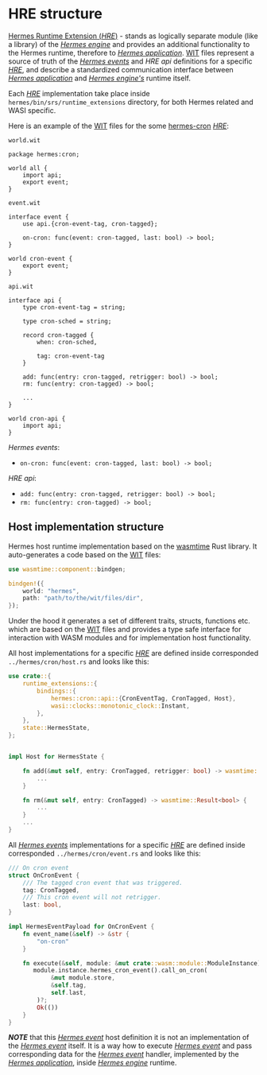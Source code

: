 # HRE structure

[Hermes Runtime Extension (*HRE*)][*HRE*] - stands as logically separate module (like a library) of the [*Hermes engine*]
and provides an additional functionality to the Hermes runtime, therefore to [*Hermes application*].
[WIT] files represent a source of truth of the [*Hermes events*] and *HRE api* definitions for a specific [*HRE*],
and describe a standardized communication interface between [*Hermes application*]
and [*Hermes engine's*][*Hermes engine*] runtime itself.

Each [*HRE*] implementation take place inside `hermes/bin/srs/runtime_extensions` directory,
for both Hermes related and WASI specific.

Here is an example of the [WIT] files for the some [hermes-cron] [*HRE*]:

`world.wit`

```wit
package hermes:cron;

world all {
    import api;
    export event;
}
```

`event.wit`

```wit
interface event {
    use api.{cron-event-tag, cron-tagged};

    on-cron: func(event: cron-tagged, last: bool) -> bool;
}

world cron-event {
    export event;
}
```

`api.wit`

```wit
interface api {    
    type cron-event-tag = string;

    type cron-sched = string;

    record cron-tagged {
        when: cron-sched,

        tag: cron-event-tag
    }

    add: func(entry: cron-tagged, retrigger: bool) -> bool;
    rm: func(entry: cron-tagged) -> bool;
    
    ...
}

world cron-api {
    import api;
}
```

*Hermes events*:

* `on-cron: func(event: cron-tagged, last: bool) -> bool;`
  
*HRE api*:

* `add: func(entry: cron-tagged, retrigger: bool) -> bool;`
* `rm: func(entry: cron-tagged) -> bool;`

## Host implementation structure

Hermes host runtime implementation based on the [wasmtime] Rust library.
It auto-generates a code based on the [WIT] files:

```Rust
use wasmtime::component::bindgen;

bindgen!({
    world: "hermes",
    path: "path/to/the/wit/files/dir",
});
```

Under the hood it generates a set of different traits, structs, functions etc.
which are based on the [WIT] files and provides a type safe interface for interaction
with WASM modules and for implementation host functionality.

All host implementations for a specific [*HRE*]
are defined inside corresponded `../hermes/cron/host.rs` and looks like this:

```Rust
use crate::{
    runtime_extensions::{
        bindings::{
            hermes::cron::api::{CronEventTag, CronTagged, Host},
            wasi::clocks::monotonic_clock::Instant,
        },
    },
    state::HermesState,
};


impl Host for HermesState {

    fn add(&mut self, entry: CronTagged, retrigger: bool) -> wasmtime::Result<bool> {
        ...
    }

    fn rm(&mut self, entry: CronTagged) -> wasmtime::Result<bool> {
        ...
    }
    ...
}
```

All [*Hermes events*] implementations for a specific [*HRE*]
are defined inside corresponded `../hermes/cron/event.rs` and looks like this:

```Rust
/// On cron event
struct OnCronEvent {
    /// The tagged cron event that was triggered.
    tag: CronTagged,
    /// This cron event will not retrigger.
    last: bool,
}

impl HermesEventPayload for OnCronEvent {
    fn event_name(&self) -> &str {
        "on-cron"
    }

    fn execute(&self, module: &mut crate::wasm::module::ModuleInstance) -> anyhow::Result<()> {
       module.instance.hermes_cron_event().call_on_cron(
            &mut module.store,
            &self.tag,
            self.last,
        )?;
        Ok(())
    }
}
```

***NOTE*** that this [*Hermes event*][*Hermes events*] host definition
it is not an implementation of the [*Hermes event*][*Hermes events*] itself.
It is a way how to execute [*Hermes event*][*Hermes events*]
and pass corresponding data for the [*Hermes event*][*Hermes events*] handler,
implemented by the [*Hermes application*],
inside [*Hermes engine*] runtime.

[WIT]: https://component-model.bytecodealliance.org/design/wit.html
[hermes-cron]: https://github.com/input-output-hk/hermes/tree/main/wasm/wasi/wit/deps/hermes-cron
[*Hermes engine*]: ./../../05_building_block_view/hermes_core.md#hermes-engine
[*Hermes application*]: ./../../05_building_block_view/hermes_core.md#hermes-application
[*Hermes events*]: ../../05_building_block_view/hermes_core.md#hermes-event
[*HRE*]: ../../05_building_block_view/hermes_core.md#hermes-runtime-extension-hre
[wasmtime]: https://docs.wasmtime.dev/introduction.html
